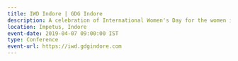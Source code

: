 ```yaml
---
title: IWD Indore | GDG Indore
description: A celebration of International Women's Day for the women in tech
location: Impetus, Indore
event-date: 2019-04-07 09:00:00 IST
type: Conference
event-url: https://iwd.gdgindore.com
---
```

